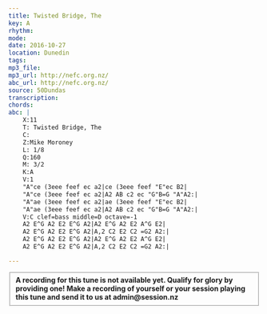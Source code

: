 ```yaml
---
title: Twisted Bridge, The
key: A
rhythm: 
mode:
date: 2016-10-27
location: Dunedin
tags:
mp3_file:
mp3_url: http://nefc.org.nz/
abc_url: http://nefc.org.nz/
source: 50Dundas
transcription:
chords: 
abc: |
    X:11
    T: Twisted Bridge, The
    C:
    Z:Mike Moroney
    L: 1/8
    Q:160
    M: 3/2
    K:A
    V:1
    "A"ce (3eee feef ec a2|ce (3eee feef "E"ec B2|
    "A"ce (3eee feef ec a2|A2 AB c2 ec "G"B=G "A"A2:|
    "A"ae (3eee feef ec a2|ae (3eee feef "E"ec B2|
    "A"ae (3eee feef ec a2|A2 AB c2 ec "G"B=G "A"A2:|
    V:C clef=bass middle=D octave=-1
    A2 E^G A2 E2 E^G A2|A2 E^G A2 E2 A^G E2|
    A2 E^G A2 E2 E^G A2|A,2 C2 E2 C2 =G2 A2:|
    A2 E^G A2 E2 E^G A2|A2 E^G A2 E2 A^G E2|
    A2 E^G A2 E2 E^G A2|A,2 C2 E2 C2 =G2 A2:|

---
```

<fieldset><strong>A recording for this tune is not available yet. Qualify for glory by providing one!
Make a recording of yourself or your session playing this tune and send it to us at admin@session.nz</strong></fieldset><br />
